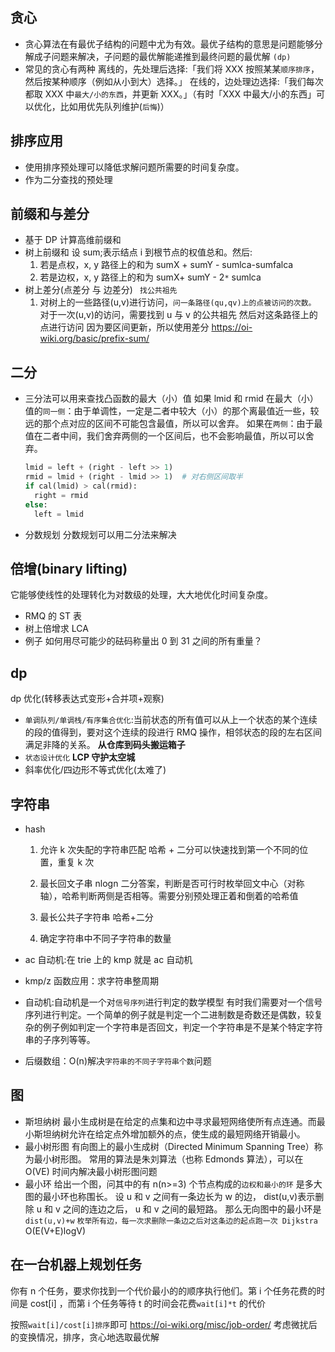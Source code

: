 ## 贪心

- 贪心算法在有最优子结构的问题中尤为有效。最优子结构的意思是问题能够分解成子问题来解决，子问题的最优解能递推到最终问题的最优解 `(dp)`
- 常见的贪心有两种
  离线的，先处理后选择:「我们将 XXX 按照某某`顺序排序`，然后按某种顺序（例如从小到大）选择。」
  在线的，边处理边选择:「我们每次都取 XXX 中`最大/小的东西`，并更新 XXX。」（有时「XXX 中最大/小的东西」可以优化，比如用优先队列维护(`后悔`)）

## 排序应用

- 使用排序预处理可以降低求解问题所需要的时间复杂度。
- 作为二分查找的预处理

## 前缀和与差分

- 基于 DP 计算高维前缀和
- 树上前缀和
  设 sum;表示结点 i 到根节点的权值总和。然后:
  1. 若是点权，x, y 路径上的和为 sumX + sumY - sumlca-sumfalca
  2. 若是边权，x, y 路径上的和为 sumX+ sumY - 2`*` sumlca
- 树上差分(点差分 与 边差分)
  ` 找公共祖先`
  1. 对树上的一些路径(u,v)进行访问，`问一条路径(qu,qv)上的点被访问的次数。`
     对于一次(u,v)的访问，需要找到 u 与 v 的公共祖先
     然后对这条路径上的点进行访问
     因为要区间更新，所以使用差分
     https://oi-wiki.org/basic/prefix-sum/

## 二分

- 三分法可以用来查找凸函数的最大（小）值
  如果 lmid 和 rmid 在最大（小）值的`同一侧`：由于单调性，一定是二者中较大（小）的那个离最值近一些，较远的那个点对应的区间不可能包含最值，所以可以舍弃。
  如果在`两侧`：由于最值在二者中间，我们舍弃两侧的一个区间后，也不会影响最值，所以可以舍弃。
  ```Python
  lmid = left + (right - left >> 1)
  rmid = lmid + (right - lmid >> 1)  # 对右侧区间取半
  if cal(lmid) > cal(rmid):
    right = rmid
  else:
    left = lmid
  ```
- 分数规划
  分数规划可以用二分法来解决

## 倍增(binary lifting)

它能够使线性的处理转化为对数级的处理，大大地优化时间复杂度。

- RMQ 的 ST 表
- 树上倍增求 LCA
- 例子
  如何用尽可能少的砝码称量出 0 到 31 之间的所有重量？

## dp

dp 优化(转移表达式变形+合并项+观察)

- `单调队列/单调栈/有序集合优化`:当前状态的所有值可以从上一个状态的某个连续的段的值得到，要对这个连续的段进行 RMQ 操作，相邻状态的段的左右区间满足非降的关系。
  **从仓库到码头搬运箱子**
- `状态设计优化`
  **LCP 守护太空城**
- 斜率优化/四边形不等式优化(太难了)

## 字符串

- hash

  1.  允许 k 次失配的字符串匹配
      哈希 + 二分可以快速找到第一个不同的位置，重复 k 次

  2.  最长回文子串 nlogn
      二分答案，判断是否可行时枚举回文中心（对称轴），哈希判断两侧是否相等。需要分别预处理正着和倒着的哈希值
  3.  最长公共子字符串
      哈希+二分
  4.  确定字符串中不同子字符串的数量

- ac 自动机:在 trie 上的 kmp 就是 ac 自动机
- kmp/z 函数应用：求字符串整周期
- 自动机:自动机是一个对`信号序列`进行判定的数学模型
  有时我们需要对一个信号序列进行判定。一个简单的例子就是判定一个二进制数是奇数还是偶数，较复杂的例子例如判定一个字符串是否回文，判定一个字符串是不是某个特定字符串的子序列等等。
- 后缀数组：O(n)解决`字符串的不同子字符串个数`问题

## 图

- 斯坦纳树
  最小生成树是在给定的点集和边中寻求最短网络使所有点连通。而最小斯坦纳树允许在给定点外增加额外的点，使生成的最短网络开销最小。
- 最小树形图
  有向图上的最小生成树（Directed Minimum Spanning Tree）称为最小树形图。
  常用的算法是朱刘算法（也称 Edmonds 算法），可以在 O(VE) 时间内解决最小树形图问题
- 最小环
  给出一个图，问其中的有 n(n>=3) 个节点构成的`边权和最小的环` 是多大
  图的最小环也称围长。
  设 u 和 v 之间有一条边长为 w 的边， dist(u,v)表示删除 u 和 v 之间的连边之后， u 和 v 之间的最短路。
  那么无向图中的最小环是 `dist(u,v)+w`
  `枚举所有边，每一次求删除一条边之后对这条边的起点跑一次 Dijkstra`
  O(E(V+E)logV)

## 在一台机器上规划任务

你有 n 个任务，要求你找到一个代价最小的的顺序执行他们。第 i 个任务花费的时间是 cost[i] ，而第 i 个任务等待 t 的时间会花费`wait[i]*t` 的代价

按照`wait[i]/cost[i]排序`即可
https://oi-wiki.org/misc/job-order/
考虑微扰后的变换情况，排序，贪心地选取最优解
